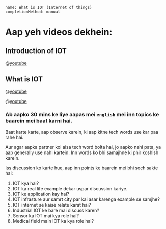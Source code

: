 ```ngMeta
name: What is IOT (Internet of things)
completionMethod: manual
```

# Aap yeh videos dekhein:

## Introduction of IOT

@[youtube](Ciq8qrS7VLY)

## What is IOT

@[youtube](7uELZkSLLDE)

@[youtube](sOVXQ8Eo8rA)

### Ab aapko 30 mins ke liye aapas mei `english` mei inn topics ke baarein mei baat karni hai.
Baat karte karte, aap observe karein, ki aap kitne tech words use kar paa rahe hai.

Aur agar aapka partner koi aisa tech word bolta hai, jo aapko nahi pata, ya aap generally use nahi kartein. Inn words ko bhi samajhne ki phir koshish karein.

Iss discussion ko karte hue, aap inn points ke baarein mei bhi soch sakte hai:

1. IOT kya hai?
2. IOT ka real life example dekar uspar discussion kariye.
3. IOT ke application kay hai?
4. IOT infrasture aur samrt city par kai asar karenga example se samjhe?
5. IOT internet se kaise relate karat hai?
6. Industrial IOT ke bare mai discuss karen?
7. Sensor ka IOT mai kya role hai?
8. Medical field main IOT ka kya role hai?


